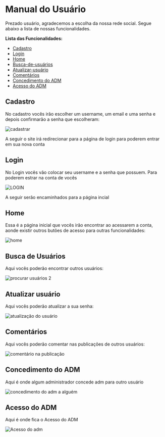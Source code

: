 # Manual do Usuário

Prezado usuário, agradecemos a escolha da nossa rede social. Segue abaixo a lista de nossas funcionalidades.

**Lista das Funcionalidades:**

 - [Cadastro](#Cadastro)
 - [Login](#Login)
 - [Home](#Home)
 - [Busca-de-usuários](#Busca-de-usuário)
 - [Atualizar-usuário](#Atualizar-usuário)
 - [Comentários](#Comentários)
 - [Concedimento do ADM](#Concedimento-do-ADM)
 - [Acesso do ADM](#Acesso-do-ADM) 

## Cadastro

No cadastro vocês irão escolher um username, um email e uma senha e depois confirmarão a senha que escolheram:

![cadastrar](https://user-images.githubusercontent.com/55742499/145692671-18b53c95-600f-481d-b397-4243d2e73c4e.jpg)

A seguir o site irá redirecionar para a página de login para poderem entrar em sua nova conta



## Login

No Login vocês vão colocar seu username e a senha que possuem. Para poderem estrar na conta de vocês

![LOGIN](https://user-images.githubusercontent.com/55742499/145692928-71fdaf45-12a6-4f77-ae9e-461f4a0a4763.jpg)

A seguir serão encaminhados para a página incial 

## Home
Essa é a página inicial que vocês irão encontrar ao acessarem a conta, aonde existir outros butões de acesso para outras funcionalidades:

![home](https://user-images.githubusercontent.com/55742499/145693023-bd0a5783-74df-4bcd-996f-cd405cd1a9f9.jpg)


## Busca de Usuários

Aqui vocês poderão encontrar outros usuários:

![procurar usuários 2](https://user-images.githubusercontent.com/55742499/145693079-4af78350-fe49-4b2a-b066-9f148489c414.jpg)


## Atualizar usuário

Aqui vocês poderão atualizar a sua senha:

![atualização do usuário](https://user-images.githubusercontent.com/55742499/145693164-365e6bc8-736a-48ff-ac32-d6fc52175df5.jpg)

## Comentários

Aqui vocês poderão comentar nas publicações de outros usuários:

![comentário na publicação](https://user-images.githubusercontent.com/55742499/145693197-83f82c89-0a89-47da-907c-2e5f6db91a2d.jpg)


## Concedimento do ADM
  
  Aqui é onde algum administrador concede adm para outro usuário
   
 ![concedimento do adm a alguém](https://user-images.githubusercontent.com/55742499/146660501-a4e338f8-9642-4f67-a0d4-59edbaa88a81.jpg)


## Acesso do ADM

Aqui é onde fica o Acesso do ADM

![Acesso do adm](https://user-images.githubusercontent.com/55742499/146660560-9f76adfd-0e1a-424d-8830-75ce7740683e.jpg)


